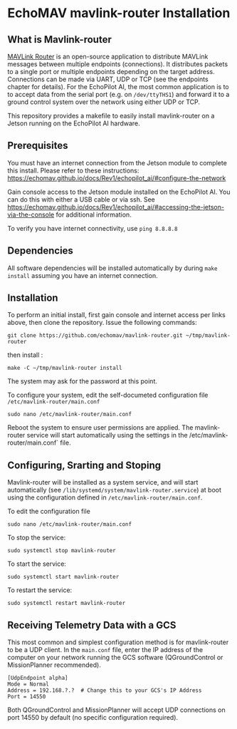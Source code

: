 # EchoMAV mavlink-router Installation

## What is Mavlink-router

[MAVLink Router](https://github.com/mavlink-router/mavlink-router) is an open-source application to distribute MAVLink messages between multiple endpoints (connections). It distributes packets to a single port or multiple endpoints depending on the target address. Connections can be made via UART, UDP or TCP (see the endpoints chapter for details). For the EchoPilot AI, the most common application is to to accept data from the serial port (e.g. on `/dev/ttyTHS1`) and forward it to a ground control system over the network using either UDP or TCP.

This repository provides a makefile to easily install mavlink-router on a Jetson running on the EchoPilot AI hardware.

## Prerequisites

You must have an internet connection from the Jetson module to complete this install. Please refer to these instructions: https://echomav.github.io/docs/Rev1/echopilot_ai/#configure-the-network

Gain console access to the Jetson module installed on the EchoPilot AI. You can do this with either a USB cable or via ssh. See https://echomav.github.io/docs/Rev1/echopilot_ai/#accessing-the-jetson-via-the-console for additional information.

To verify you have internet connectivity, use 
```ping 8.8.8.8```

## Dependencies

All software dependencies will be installed automatically by during `make install` assuming you have an internet connection.  

## Installation

To perform an initial install, first gain console and internet access per links above, then clone the repository.
Issue the following commands:

```
git clone https://github.com/echomav/mavlink-router.git ~/tmp/mavlink-router
```
then install :
```
make -C ~/tmp/mavlink-router install
```
The system may ask for the password at this point.

To configure your system, edit the self-documeted configuration file `/etc/mavlink-router/main.conf`
```
sudo nano /etc/mavlink-router/main.conf
```
Reboot the system to ensure user permissions are applied. The mavlink-router service will start automatically using the settings in the /etc/mavlink-router/main.conf` file.

## Configuring, Srarting and Stoping

Mavlink-router will be installed as a system service, and will start automatically (see `/lib/systemd/system/mavlink-router.service`) at boot using the configuration defined in `/etc/mavlink-router/main.conf`.  

To edit the configuration file
```
sudo nano /etc/mavlink-router/main.conf
```
To stop the service:  
```
sudo systemctl stop mavlink-router
```
To start the service:  
```
sudo systemctl start mavlink-router
```
To restart the service:  
```
sudo systemctl restart mavlink-router
```
## Receiving Telemetry Data with a GCS

This most common and simplest configuration method is for mavlink-router to be a UDP client. In the `main.conf` file, enter the IP address of the computer on your network running the GCS software (QGroundControl or MissionPlanner recommended). 
```
[UdpEndpoint alpha]
Mode = Normal
Address = 192.168.?.?  # Change this to your GCS's IP Address
Port = 14550
```
Both QGroundControl and MissionPlanner will accept UDP connections on port 14550 by default (no specific configuration required).
